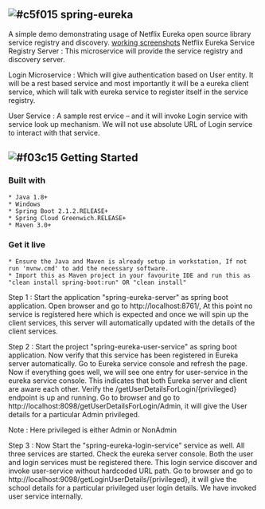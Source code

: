 ## ![#c5f015](https://placehold.it/15/c5f015/000000?text=+) spring-eureka
A simple demo demonstrating usage of Netflix Eureka open source library service registry and discovery.
[working screenshots](https://github.com/maheshyalamaddi/spring-eureka/blob/master/AfterUserService%20Start.jpg)
[](https://github.com/maheshyalamaddi/spring-eureka/blob/master/AfterUserService%20Start.jpg)
Netflix Eureka Service Registry Server  : This microservice will provide the service registry and discovery server.

Login Microservice : Which will give authentication based on User entity. It will be a rest based service and most importantly it 	will be a eureka client service, which will talk with eureka service to register itself in the service registry.

User Service : A sample rest ervice – and it will invoke Login service with service look up mechanism. We will not use absolute URL 	of Login service to interact with that service.

## ![#f03c15](https://placehold.it/15/f03c15/000000?text=+) Getting Started
### Built with
	* Java 1.8+
	* Windows
	* Spring Boot 2.1.2.RELEASE+
	* Spring Cloud Greenwich.RELEASE+
	* Maven 3.0+

### Get it live
	* Ensure the Java and Maven is already setup in workstation, If not run 'mvnw.cmd' to add the necessary software.
	* Import this as Maven project in your favourite IDE and run this as "clean install spring-boot:run" OR "clean install"	

Step 1 :
	Start the application "spring-eureka-server" as spring boot application. Open browser and go to http://localhost:8761/,
	At this point no service is registered here which is expected and once we will spin up the client services, this server will automatically updated with the details of the client services.
	
Step 2 :
	Start the project "spring-eureka-user-service" as spring boot application. Now verify that this service has been registered in 	Eureka server automatically. Go to Eureka service console and refresh the page. Now if everything goes well, we will see one entry 	for user-service in the eureka service console. This indicates that both Eureka server and client are aware each other.
	Verify the /getUserDetailsForLogin/{privileged} endpoint is up and running. Go to browser and go to 	http://localhost:8098/getUserDetailsForLogin/Admin, it will give the User details for a particular Admin privileged.
	
Note : Here privileged is either Admin or NonAdmin
	
Step 3 :
	Now Start the "spring-eureka-login-service" service as well. All three services are started. Check the eureka server console. Both 	the user and login services must be registered there.
	This login service discover and invoke user-service without hardcoded URL path.
	Go to browser and go to http://localhost:9098/getLoginUserDetails/{privileged}, it will give the school details for a particular 	privileged user login details. We have invoked user service internally.

